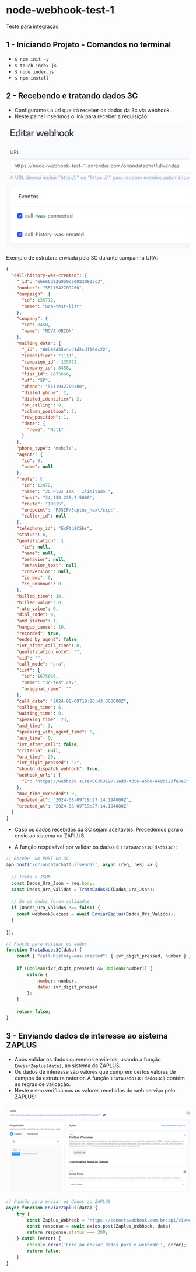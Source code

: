 # node-webhook-test-1
Teste para integração

## 1 - Iniciando Projeto - Comandos no terminal
- `$ npm init -y`
- `$ touch index.js`
- `$ node index.js`
- `$ npm install`

## 2 - Recebendo e tratando dados 3C

- Configuramos a url que irá receber os dados da 3c via webhook.
- Neste painel inserimos o link para receber a requisição:

![Interface](./img/3c-painel.PNG)



Exemplo de estrutura enviada pela 3C durante campanha URA:
```json
{
  "call-history-was-created": {
    "_id": "66b66d926059e900830823c3",
    "number": "5511942709200",
    "campaign": {
      "id": 135772,
      "name": "ura-test-list"
    },
    "company": {
      "id": 8458,
      "name": "NOVA ORION"
    },
    "mailing_data": {
      "_id": "66b66d55e4cd1d2cdf19dc22",
      "identifier": "1111",
      "campaign_id": 135772,
      "company_id": 8458,
      "list_id": 1675666,
      "uf": "SP",
      "phone": "5511942709200",
      "dialed_phone": 2,
      "dialed_identifier": 2,
      "on_calling": 0,
      "column_position": 2,
      "row_position": 1,
      "data": {
        "nome": "Nat1"
      }
    },
    "phone_type": "mobile",
    "agent": {
      "id": 0,
      "name": null
    },
    "route": {
      "id": 12472,
      "name": "3C Plus ITX | Ilimitado ",
      "host": "34.139.235.7:5060",
      "route": "10015",
      "endpoint": "PJSIP/3cplus_next/sip:",
      "caller_id": null
    },
    "telephony_id": "ExFtq2CSbs",
    "status": 6,
    "qualification": {
      "id": null,
      "name": null,
      "behavior": null,
      "behavior_text": null,
      "conversion": null,
      "is_dmc": 0,
      "is_unknown": 0
    },
    "billed_time": 30,
    "billed_value": 0,
    "rate_value": 0,
    "dial_code": 0,
    "amd_status": 1,
    "hangup_cause": 16,
    "recorded": true,
    "ended_by_agent": false,
    "ivr_after_call_time": 0,
    "qualification_note": "",
    "sid": "",
    "call_mode": "ura",
    "list": {
      "id": 1675666,
      "name": "3c-test.csv",
      "original_name": ""
    },
    "call_date": "2024-08-09T19:26:43.000000Z",
    "calling_time": 5,
    "waiting_time": 0,
    "speaking_time": 23,
    "amd_time": 3,
    "speaking_with_agent_time": 0,
    "acw_time": 0,
    "ivr_after_call": false,
    "criteria": null,
    "ura_time": 20,
    "ivr_digit_pressed": "2",
    "should_dispatch_webhook": true,
    "webhook_urls": {
      "1": "https://webhook.site/06353197-1ad8-4356-abb0-469d123fe3e0"
    },
    "max_time_exceeded": 0,
    "updated_at": "2024-08-09T19:27:14.194000Z",
    "created_at": "2024-08-09T19:27:14.194000Z"
  }
}
```

- Caso os dados recebidos da 3C sejam aceitáveis. Procedemos para o envio ao sistema da ZAPLUS.

- A função resposável por validar os dados é `TrataDados3C(dados3c)`:

```javascript
// Recebe  um POST de 3C
app.post('/oriondatachatfullvendas', async (req, res) => {

  // Trata o JSON
  const Dados_Ura_Json = req.body;
  const Dados_Ura_Validos = TrataDados3C(Dados_Ura_Json);

  // Se os dados forem validados
  if (Dados_Ura_Validos !== false) {
    const webhookSuccess = await EnviarZaplus(Dados_Ura_Validos);
  } 

});
```

```javascript
// Função para validar os dados
function TrataDados3C(data) {
    const { "call-history-was-created": { ivr_digit_pressed, number } } = data;

    if (Boolean(ivr_digit_pressed) && Boolean(number)) {
        return {
            number: number,
            data: ivr_digit_pressed
        };
    }

    return false;
}
```

## 3 - Enviando dados de interesse ao sistema ZAPLUS

- Após validar os dados queremos envia-los, usando a função `EnviarZaplus(data)`, ao sistema da ZAPLUS.
- Os dados de interesse são valores que cumprem certos valores de campos da estrutura naterior. A função `TrataDados3C(dados3c)` contém as regras de validação.
- Neste menu verificamos os valores recebidos do web serviço pelo ZAPLUS:

![Interface](./img/zaplus-hook.PNG)


```javascript
// Função para enviar os dados ao ZAPLUS
async function EnviarZaplus(data) {
    try {
        const Zaplus_Webhook = 'https://conectawebhook.com.br/api/v1/webhooks-automation/catch/127427/E8ccMbWwwUrP/'
        const response = await axios.post(Zaplus_Webhook, data);
        return response.status === 200;
    } catch (error) {
        console.error('Erro ao enviar dados para o webhook:', error);
        return false;
    }
}
```